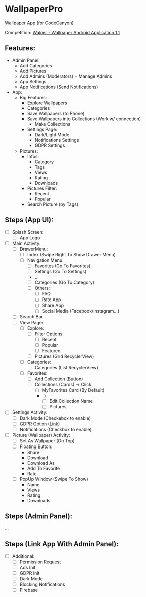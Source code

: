# WallpaperPro
Wallpaper App (for CodeCanyon)

Competition: [Walper - Wallpaper Android Application 1.1](https://codecanyon.net/item/walper-wallpaper-android-application-10/23448932?s_rank=2)

<h2>Features:</h2>

- Admin Panel:
  - Add Categories
  - Add Pictures
  - Add Admins (Moderators) + Manage Admins
  - App Settings
  - App Notifications (Send Notifications)
- App:
  - Big Features:
    - Explore Wallpapers
    - Categories
    - Save Wallpapers (to Phone)
    - Save Wallpapers into Collections (Work w/ connection)
      + Make Collections
    - Settings Page:
      + Dark/Light Mode
      + Notifications Settings
      + GDPR Settings
  - Pictures:
    - Infos:
      - Category
      - Tags
      - Views
      - Rating
      - Downloads
    - Pictures Filter:
      - Recent
      - Popular
    - Search Picture (by Tags)
    
<h2>Steps (App UI):</h2>
    
- [ ] Splash Screen:
  + [ ] App Logo
- [ ] Main Activity:
  - [ ] DrawerMenu:
    - [ ] Index (Swipe Right To Show Drawer Menu)
    - [ ] Navigation Menu:
      - [ ] Favorites (Go To Favorites)
      - [ ] Settings (Go To Settings)
      - ...
      - [ ] Categories (Go To Category)
      - [ ] Others:
        - [ ] FAQ
        - [ ] Rate App
        - [ ] Share App
        - [ ] Social Media (Facebook/Instagram...)
  - [ ] Search Bar
  - [ ] View Pager:
    - [ ] Explore:
      - [ ] Filter Options:
        - [ ] Recent
        - [ ] Popular
        - [ ] Featured
      - [ ] Pictures (Grid RecyclerView)
    - [ ] Categories:
      - [ ] Categories (List RecyclerView)
    - [ ] Favorites:
      - [ ] Add Collection (Button)
      - [ ] Collections (Cards) -> Click
        + [ ] MyFavorites Card (By Default)
        + ->
          - [ ] Edit Collection Name
          - [ ] Pictures
- [ ] Settings Activity:
  - [ ] Dark Mode (Checkebox to enable)
  - [ ] GDPR Option (Link)
  - [ ] Notifications (Checkbox to enable)
- [ ] Picture (Wallpaper) Activity:
  - [ ] Set As Wallpaper (On Top)
  - [ ] Floating Button:
    - Share
    - Download
    - Download As
    - Add To Favorite
    - Rate
  - [ ] PopUp Window (Swipe To Show)
    - Name
    - Views
    - Rating
    - Downloads

<h2>Steps (Admin Panel):</h2>

...

<h2>Steps (Link App With Admin Panel):</h2>

- [ ] Additional:
  - [ ] Permission Request
  - [ ] Ads Init
  - [ ] GDPR Init
  - [ ] Dark Mode
  - [ ] Blocking Notifications
  - [ ] Firebase

